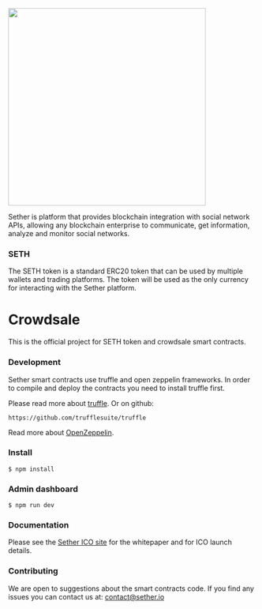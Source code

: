 <img src="https://sether.com/wp-content/themes/sether/img/logo.svg" width="400">

Sether is platform that provides blockchain integration with social
network APIs, allowing any blockchain enterprise to communicate, get
information, analyze and monitor social networks.

### SETH
The SETH token is a standard ERC20 token that can be used by multiple wallets and
trading platforms.
The token will be used as the only currency for interacting with the Sether platform.

# Crowdsale
This is the official project for SETH token and crowdsale smart contracts.


### Development
Sether smart contracts use truffle and open zeppelin frameworks.
In order to compile and deploy the contracts you need to install truffle first.

Please read more about [truffle](http://truffleframework.com/).
Or on github:

```
https://github.com/trufflesuite/truffle
```

Read more about [OpenZeppelin](https://openzeppelin.org/).

### Install

```
$ npm install
```

### Admin dashboard

```
$ npm run dev
```

### Documentation

Please see the [Sether ICO site](http://sether.io) for the whitepaper and for ICO launch details. 

### Contributing

We are open to suggestions about the smart contracts code. If you find any issues you can contact us at: contact@sether.io
